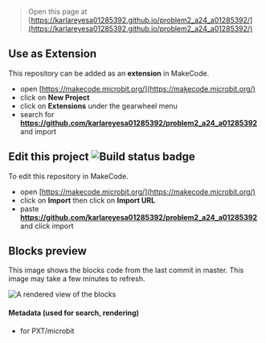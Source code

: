 
> Open this page at [https://karlareyesa01285392.github.io/problem2_a24_a01285392/](https://karlareyesa01285392.github.io/problem2_a24_a01285392/)

## Use as Extension

This repository can be added as an **extension** in MakeCode.

* open [https://makecode.microbit.org/](https://makecode.microbit.org/)
* click on **New Project**
* click on **Extensions** under the gearwheel menu
* search for **https://github.com/karlareyesa01285392/problem2_a24_a01285392** and import

## Edit this project ![Build status badge](https://github.com/karlareyesa01285392/problem2_a24_a01285392/workflows/MakeCode/badge.svg)

To edit this repository in MakeCode.

* open [https://makecode.microbit.org/](https://makecode.microbit.org/)
* click on **Import** then click on **Import URL**
* paste **https://github.com/karlareyesa01285392/problem2_a24_a01285392** and click import

## Blocks preview

This image shows the blocks code from the last commit in master.
This image may take a few minutes to refresh.

![A rendered view of the blocks](https://github.com/karlareyesa01285392/problem2_a24_a01285392/raw/master/.github/makecode/blocks.png)

#### Metadata (used for search, rendering)

* for PXT/microbit
<script src="https://makecode.com/gh-pages-embed.js"></script><script>makeCodeRender("{{ site.makecode.home_url }}", "{{ site.github.owner_name }}/{{ site.github.repository_name }}");</script>
